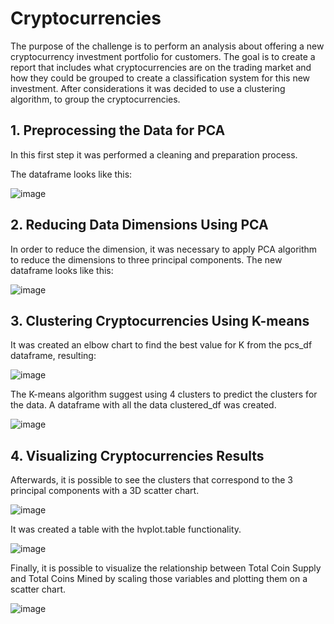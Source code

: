 # Cryptocurrencies

The purpose of the challenge is to perform an analysis about offering a new cryptocurrency investment portfolio for customers. The goal is to create a report that includes what cryptocurrencies are on the trading market and how they could be grouped to create a classification system for this new investment. After considerations it was decided to use a clustering algorithm, to group the cryptocurrencies.

## 1.	Preprocessing the Data for PCA

In this first step it was performed a cleaning and preparation process.

The dataframe looks like this:

![image](https://user-images.githubusercontent.com/95872614/168451720-3a5cefde-0851-4516-9968-896325ee66d6.png)

## 2.	Reducing Data Dimensions Using PCA

In order to reduce the dimension, it was necessary to apply PCA algorithm to reduce the dimensions to three principal components. The new dataframe looks like this:

![image](https://user-images.githubusercontent.com/95872614/168451727-c758dcd2-e959-484a-a5c5-d2c134c86203.png)

## 3.	Clustering Cryptocurrencies Using K-means

It was created an elbow chart to find the best value for K from the pcs_df dataframe, resulting:

![image](https://user-images.githubusercontent.com/95872614/168451738-45bc46a3-96c8-44a4-8d20-c3c706165405.png)

The K-means algorithm suggest using 4 clusters to predict the clusters for the data. A dataframe with all the data clustered_df was created.

![image](https://user-images.githubusercontent.com/95872614/168451745-719a6c0d-0a9b-48bf-8404-f46352767f9a.png)

## 4.	Visualizing Cryptocurrencies Results

Afterwards, it is possible to see the clusters that correspond to the 3 principal components with a 3D scatter chart.

![image](https://user-images.githubusercontent.com/95872614/168451759-e0308cf0-fbb8-49d7-ab4a-511a7c2f4594.png)

It was created a table with the hvplot.table functionality.

![image](https://user-images.githubusercontent.com/95872614/168451768-e943e223-2a34-4632-9c99-73e8e7a1f242.png)

Finally, it is possible to visualize the relationship between Total Coin Supply and Total Coins Mined by scaling those variables and plotting them on a scatter chart.

![image](https://user-images.githubusercontent.com/95872614/168451771-c4e3c93c-6033-473d-9087-e1a7698d0127.png)


